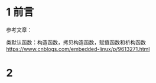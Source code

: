 # 1 前言

参考文章：

类默认函数：构造函数，拷贝构造函数，赋值函数和析构函数      https://www.cnblogs.com/embedded-linux/p/9613271.html

# 2 
